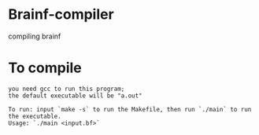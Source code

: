 # Brainf-compiler
compiling brainf

# To compile
    you need gcc to run this program;
    the default executable will be "a.out"

    To run: input `make -s` to run the Makefile, then run `./main` to run the executable.
    Usage: `./main <input.bf>`
